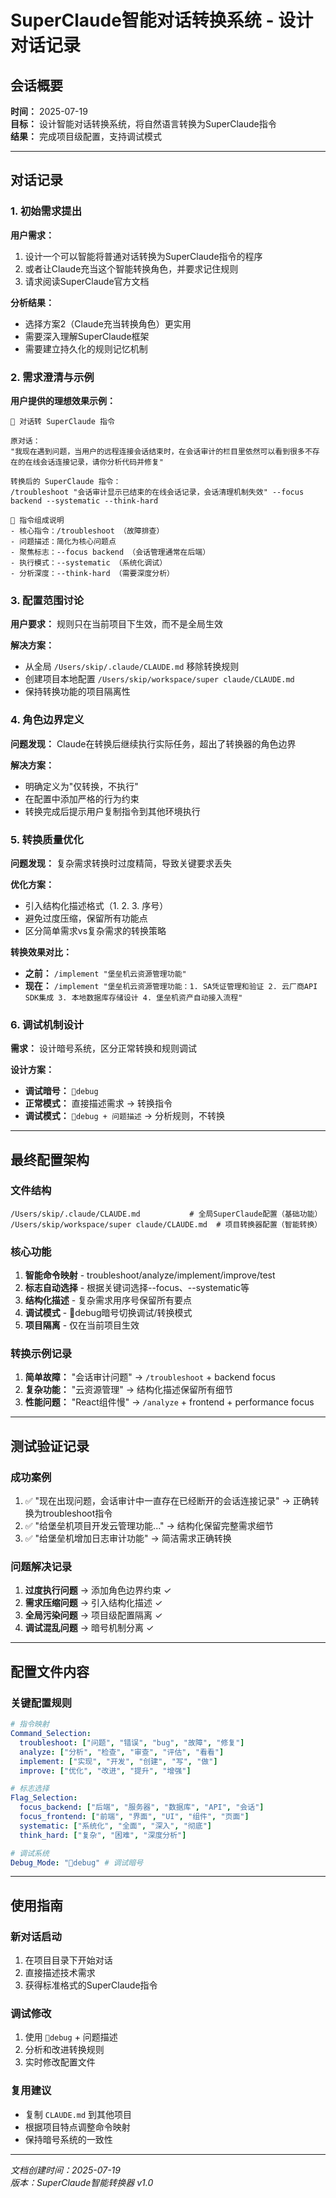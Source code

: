 # SuperClaude智能对话转换系统 - 设计对话记录

## 会话概要
**时间：** 2025-07-19  
**目标：** 设计智能对话转换系统，将自然语言转换为SuperClaude指令  
**结果：** 完成项目级配置，支持调试模式

---

## 对话记录

### 1. 初始需求提出
**用户需求：**
1. 设计一个可以智能将普通对话转换为SuperClaude指令的程序
2. 或者让Claude充当这个智能转换角色，并要求记住规则
3. 请求阅读SuperClaude官方文档

**分析结果：**
- 选择方案2（Claude充当转换角色）更实用
- 需要深入理解SuperClaude框架
- 需要建立持久化的规则记忆机制

### 2. 需求澄清与示例
**用户提供的理想效果示例：**
```
🔄 对话转 SuperClaude 指令

原对话：
"我现在遇到问题，当用户的远程连接会话结束时，在会话审计的栏目里依然可以看到很多不存在的在线会话连接记录，请你分析代码并修复"

转换后的 SuperClaude 指令：
/troubleshoot "会话审计显示已结束的在线会话记录，会话清理机制失效" --focus backend --systematic --think-hard

📝 指令组成说明
- 核心指令：/troubleshoot （故障排查）
- 问题描述：简化为核心问题点
- 聚焦标志：--focus backend （会话管理通常在后端）
- 执行模式：--systematic （系统化调试）
- 分析深度：--think-hard （需要深度分析）
```

### 3. 配置范围讨论
**用户要求：** 规则只在当前项目下生效，而不是全局生效

**解决方案：**
- 从全局 `/Users/skip/.claude/CLAUDE.md` 移除转换规则
- 创建项目本地配置 `/Users/skip/workspace/super claude/CLAUDE.md`
- 保持转换功能的项目隔离性

### 4. 角色边界定义
**问题发现：** Claude在转换后继续执行实际任务，超出了转换器的角色边界

**解决方案：** 
- 明确定义为"仅转换，不执行"
- 在配置中添加严格的行为约束
- 转换完成后提示用户复制指令到其他环境执行

### 5. 转换质量优化
**问题发现：** 复杂需求转换时过度精简，导致关键要求丢失

**优化方案：**
- 引入结构化描述格式（1. 2. 3. 序号）
- 避免过度压缩，保留所有功能点
- 区分简单需求vs复杂需求的转换策略

**转换效果对比：**
- **之前：** `/implement "堡垒机云资源管理功能"`
- **现在：** `/implement "堡垒机云资源管理功能：1. SA凭证管理和验证 2. 云厂商API SDK集成 3. 本地数据库存储设计 4. 堡垒机资产自动接入流程"`

### 6. 调试机制设计
**需求：** 设计暗号系统，区分正常转换和规则调试

**设计方案：**
- **调试暗号：** `🔧debug`
- **正常模式：** 直接描述需求 → 转换指令
- **调试模式：** `🔧debug + 问题描述` → 分析规则，不转换

---

## 最终配置架构

### 文件结构
```
/Users/skip/.claude/CLAUDE.md           # 全局SuperClaude配置（基础功能）
/Users/skip/workspace/super claude/CLAUDE.md  # 项目转换器配置（智能转换）
```

### 核心功能
1. **智能命令映射** - troubleshoot/analyze/implement/improve/test
2. **标志自动选择** - 根据关键词选择--focus、--systematic等
3. **结构化描述** - 复杂需求用序号保留所有要点  
4. **调试模式** - 🔧debug暗号切换调试/转换模式
5. **项目隔离** - 仅在当前项目生效

### 转换示例记录
1. **简单故障：** "会话审计问题" → `/troubleshoot` + backend focus
2. **复杂功能：** "云资源管理" → 结构化描述保留所有细节
3. **性能问题：** "React组件慢" → `/analyze` + frontend + performance focus

---

## 测试验证记录

### 成功案例
1. ✅ "现在出现问题，会话审计中一直存在已经断开的会话连接记录" 
   → 正确转换为troubleshoot指令
2. ✅ "给堡垒机项目开发云管理功能..." 
   → 结构化保留完整需求细节
3. ✅ "给堡垒机增加日志审计功能" 
   → 简洁需求正确转换

### 问题解决记录
1. **过度执行问题** → 添加角色边界约束 ✓
2. **需求压缩问题** → 引入结构化描述 ✓  
3. **全局污染问题** → 项目级配置隔离 ✓
4. **调试混乱问题** → 暗号机制分离 ✓

---

## 配置文件内容

### 关键配置规则
```yaml
# 指令映射
Command_Selection:
  troubleshoot: ["问题", "错误", "bug", "故障", "修复"]
  analyze: ["分析", "检查", "审查", "评估", "看看"]  
  implement: ["实现", "开发", "创建", "写", "做"]
  improve: ["优化", "改进", "提升", "增强"]

# 标志选择
Flag_Selection:
  focus_backend: ["后端", "服务器", "数据库", "API", "会话"]
  focus_frontend: ["前端", "界面", "UI", "组件", "页面"]
  systematic: ["系统化", "全面", "深入", "彻底"]
  think_hard: ["复杂", "困难", "深度分析"]

# 调试系统
Debug_Mode: "🔧debug" # 调试暗号
```

---

## 使用指南

### 新对话启动
1. 在项目目录下开始对话
2. 直接描述技术需求
3. 获得标准格式的SuperClaude指令

### 调试修改
1. 使用 `🔧debug` + 问题描述
2. 分析和改进转换规则
3. 实时修改配置文件

### 复用建议
- 复制 `CLAUDE.md` 到其他项目
- 根据项目特点调整命令映射
- 保持暗号系统的一致性

---

*文档创建时间：2025-07-19*  
*版本：SuperClaude智能转换器 v1.0*
